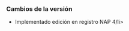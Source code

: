 <h3>Cambios de la versión</h3>

<ul>
    <li>Implementado edición en registro NAP 4/li>
</ul>        